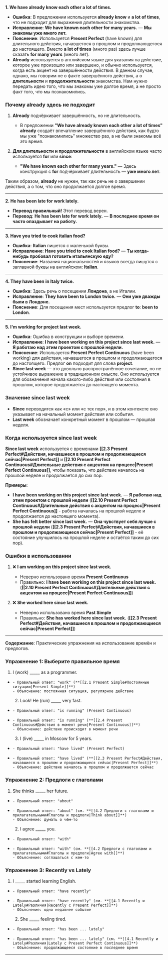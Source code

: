 **1. We have already know each other a lot of times.**

- **Ошибка**: В предложении используется **already know** и **a lot of times**, что не подходит для выражения длительности знакомства.
- **Исправление**: **We have known each other for many years.** — **Мы знакомы уже много лет.**
- **Пояснение**: Используется **Present Perfect** (have known) для длительного действия, начавшегося в прошлом и продолжающегося до настоящего. Вместо **a lot of times** (много раз) здесь лучше сказать **for many years** (много лет). 
- **Already** используется в английском языке для указания на действие, которое уже произошло или завершено, и обычно используется, когда есть акцент на завершённости действия. В данном случае, однако, мы говорим не о факте завершённого действия, а о **длительности** и **продолжительности** знакомства. Нам нужно передать идею того, что мы знакомы уже долгое время, а не просто факт того, что мы познакомились.

### Почему **already** здесь не подходит

1. **Already** подчёркивает завершённость, но не длительность.
    
    - В предложении **"We have already known each other a lot of times"** **already** создаёт впечатление завершённого действия, как будто мы уже "познакомились" множество раз, а не были знакомы всё это время.
2. **Для длительности и продолжительности** в английском языке часто используется **for** или **since**:
    
    - **"We have known each other for many years."** — Здесь конструкция с **for** подчёркивает длительность — **уже много лет**.

Таким образом, **already** не нужен, так как речь не о завершении действия, а о том, что оно продолжается долгое время.

---

**2. He has been late for work lately.**

- **Перевод правильный!** Этот перевод верен.
- **Перевод**: **He has been late for work lately.** — **В последнее время он часто опаздывает на работу.**

---

**3. Have you tried to cook italian food?**

- **Ошибка**: **Italian** пишется с маленькой буквы.
- **Исправление**: **Have you tried to cook Italian food?** — **Ты когда-нибудь пробовал готовить итальянскую еду?**
- **Пояснение**: Названия национальностей и языков всегда пишутся с заглавной буквы на английском: **Italian**.

---

**4. They have been in Italy twice.**

- **Ошибка**: Здесь речь о посещении **Лондона**, а не Италии.
- **Исправление**: **They have been to London twice.** — **Они уже дважды были в Лондоне.**
- **Пояснение**: Для посещения мест используется предлог **to**: **been to London**.

---

**5. I'm working for project last week.**

- **Ошибка**: Ошибка в конструкции и выборе времени.
- **Исправление**: **I have been working on this project since last week.** — **Я работаю над этим проектом с прошлой недели.**
- **Пояснение**: Используется **Present Perfect Continuous** (have been working) для действия, начавшегося в прошлом и продолжающегося до настоящего. Предлог **on** подходит для слова **project**.
- **Since last week** — это довольно распространённое сочетание, но не устойчивое выражение в традиционном смысле. Оно используется для обозначения начала какого-либо действия или состояния в прошлом, которое продолжается до настоящего момента.

### Значение **since last week**

- **Since** переводится как «с» или «с тех пор», и в этом контексте оно указывает на начальный момент действия или события.
- **Last week** обозначает конкретный момент в прошлом — прошлая неделя.

### Когда используется **since last week**

**Since last week** используется с временами **[[2.3 Present Perfect#Действия, начавшиеся в прошлом и продолжающиеся сейчас|Present Perfect]]** и **[[2.10 Present Perfect Continuous#Длительные действия с акцентом на процесс|Present Perfect Continuous]]**, чтобы показать, что действие началось на прошлой неделе и продолжается до сих пор.

**Примеры**:

- **I have been working on this project since last week.** — **Я работаю над этим проектом с прошлой недели** (**[[2.10 Present Perfect Continuous#Длительные действия с акцентом на процесс|Present Perfect Continuous]]** - работа началась на прошлой неделе и продолжается до настоящего момента).
- **She has felt better since last week.** — **Она чувствует себя лучше с прошлой недели** (**[[2.3 Present Perfect#Действия, начавшиеся в прошлом и продолжающиеся сейчас|Present Perfect]]** - её состояние улучшилось на прошлой неделе и остаётся таким до сих пор).

### Ошибки в использовании

1. ❌ **I am working on this project since last week.**
    - Неверно использовано время **Present Continuous**
    - Правильно: **I have been working on this project since last week.** (**[[2.10 Present Perfect Continuous#Длительные действия с акцентом на процесс|Present Perfect Continuous]]**)

2. ❌ **She worked here since last week.**
    - Неверно использовано время **Past Simple**
    - Правильно: **She has worked here since last week.** (**[[2.3 Present Perfect#Действия, начавшиеся в прошлом и продолжающиеся сейчас|Present Perfect]]**)

---

**Содержание**: Практические упражнения на использование времён и предлогов.

### Упражнение 1: Выберите правильное время

1. I (work) _____ as a programmer.
-     - Правильный ответ: "work" (**[[2.1 Present Simple#Постоянные ситуации|Present Simple]]**)
      - Объяснение: постоянная ситуация, регулярное действие
  
  2. Look! He (run) _____ very fast.
-     - Правильный ответ: "is running" (Present Continuous)
+     - Правильный ответ: "is running" (**[[2.4 Present Continuous#Действия в момент речи|Present Continuous]]**)
      - Объяснение: действие происходит в момент речи
  
  3. I (live) _____ in Moscow for 5 years.
-     - Правильный ответ: "have lived" (Present Perfect)
+     - Правильный ответ: "have lived" (**[[2.3 Present Perfect#Действия, начавшиеся в прошлом и продолжающиеся сейчас|Present Perfect]]**)
      - Объяснение: действие началось в прошлом и продолжается сейчас
  
### Упражнение 2: Предлоги с глаголами
  
  1. She thinks _____ her future.
-     - Правильный ответ: "about"
+     - Правильный ответ: "about" (см. **[[4.2 Предлоги с глаголами и прилагательными#Глаголы и предлоги|Think about]]**)
      - Объяснение: думать о чём-то
  
  2. I agree _____ you.
-     - Правильный ответ: "with"
+     - Правильный ответ: "with" (см. **[[4.2 Предлоги с глаголами и прилагательными#Глаголы и предлоги|Agree with]]**)
      - Объяснение: соглашаться с кем-то
  
### Упражнение 3: Recently vs Lately
  
  1. I _____ started learning English.
-     - Правильный ответ: "have recently"
+     - Правильный ответ: "have recently" (см. **[[4.1 Recently и Lately#Различия|Recently с Present Perfect]]**)
      - Объяснение: одно недавнее событие
  
  2. She _____ feeling tired.
-     - Правильный ответ: "has been ... lately"
+     - Правильный ответ: "has been ... lately" (см. **[[4.1 Recently и Lately#Различия|Lately с Present Perfect Continuous]]**)
      - Объяснение: продолжающееся состояние в последнее время

---
